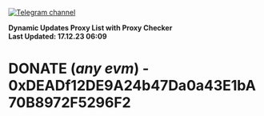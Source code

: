 [![Telegram channel](https://img.shields.io/endpoint?url=https://runkit.io/damiankrawczyk/telegram-badge/branches/master?url=https://t.me/n4z4v0d)](https://t.me/n4z4v0d) 

**Dynamic Updates Proxy List with Proxy Checker**  
**Last Updated: 17.12.23 06:09**

# DONATE (_any evm_) - 0xDEADf12DE9A24b47Da0a43E1bA70B8972F5296F2
